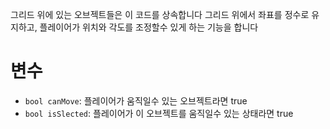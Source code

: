 그리드 위에 있는 오브젝트들은 이 코드를 상속합니다
그리드 위에서 좌표를 정수로 유지하고, 플레이어가 위치와 각도를 조정할수 있게 하는 기능을 합니다

# 변수
- `bool canMove`: 플레이어가 움직일수 있는 오브젝트라면 true
- `bool isSlected`: 플레이어가 이 오브젝트를 움직일수 있는 상태라면 true

